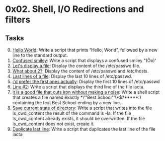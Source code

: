 # 0x02. Shell, I/O Redirections and filters

## Tasks

0. [Hello World](./0-hello_world): Write a script that prints “Hello, World”, followed by a new line to the standard output.
1. [Confused smiley](./1-confused_smiley): Write a script that displays a confused smiley "(Ôo)'
2. [Let's display a file](./2-hellofile): Display the content of the /etc/passwd file.
3. [What about 2?](./3-twofiles): Display the content of /etc/passwd and /etc/hosts.
4. [Last lines of a file](./4-lastlines): Display the last 10 lines of /etc/passwd.
5. [i'd prefer the first ones actually](./5-firstlines): Display the first 10 lines of /etc/passwd
6. [Line #2](./6-third_line): Write a script that displays the third line of the file iacta.
7. [it is a good file that cuts iron without making a noise](./7-file): Write a shell script that creates a file named exactly \*\\'"Best School"\'\\*$\?\*\*\*\*\*:) containing the text Best School ending by a new line.
8. [Save current state of directory](./8-cwd_state): Write a script that writes into the file ls_cwd_content the result of the command ls -la. If the file ls_cwd_content already exists, it should be overwritten. If the file ls_cwd_content does not exist, create it.
9. [ Duplicate last line](./9-duplicate_last_line): Write a script that duplicates the last line of the file iacta
